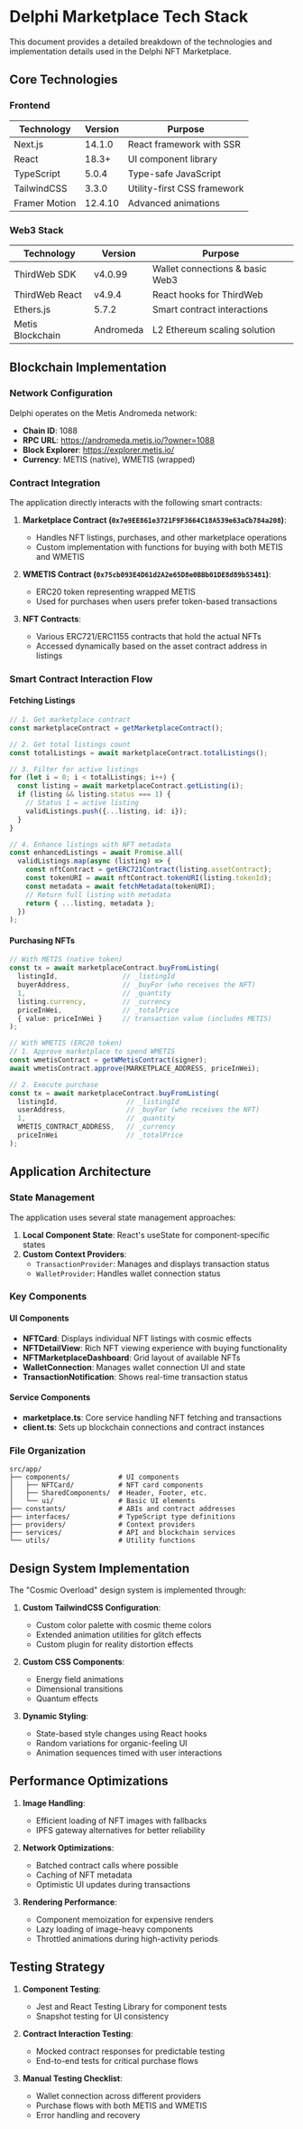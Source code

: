 # Delphi Marketplace Tech Stack

This document provides a detailed breakdown of the technologies and implementation details used in the Delphi NFT Marketplace.

## Core Technologies

### Frontend

| Technology | Version | Purpose |
|------------|---------|---------|
| Next.js | 14.1.0 | React framework with SSR |
| React | 18.3+ | UI component library |
| TypeScript | 5.0.4 | Type-safe JavaScript |
| TailwindCSS | 3.3.0 | Utility-first CSS framework |
| Framer Motion | 12.4.10 | Advanced animations |

### Web3 Stack

| Technology | Version | Purpose |
|------------|---------|---------|
| ThirdWeb SDK | v4.0.99 | Wallet connections & basic Web3 |
| ThirdWeb React | v4.9.4 | React hooks for ThirdWeb |
| Ethers.js | 5.7.2 | Smart contract interactions |
| Metis Blockchain | Andromeda | L2 Ethereum scaling solution |

## Blockchain Implementation

### Network Configuration

Delphi operates on the Metis Andromeda network:

- **Chain ID**: 1088
- **RPC URL**: https://andromeda.metis.io/?owner=1088
- **Block Explorer**: https://explorer.metis.io/
- **Currency**: METIS (native), WMETIS (wrapped)

### Contract Integration

The application directly interacts with the following smart contracts:

1. **Marketplace Contract (`0x7e9EE861e3721F9F3664C18A539e63aCb784a208`)**:
   - Handles NFT listings, purchases, and other marketplace operations
   - Custom implementation with functions for buying with both METIS and WMETIS

2. **WMETIS Contract (`0x75cb093E4D61d2A2e65D8e0BBb01DE8d89b53481`)**:
   - ERC20 token representing wrapped METIS
   - Used for purchases when users prefer token-based transactions

3. **NFT Contracts**:
   - Various ERC721/ERC1155 contracts that hold the actual NFTs
   - Accessed dynamically based on the asset contract address in listings

### Smart Contract Interaction Flow

#### Fetching Listings

```typescript
// 1. Get marketplace contract
const marketplaceContract = getMarketplaceContract();

// 2. Get total listings count
const totalListings = await marketplaceContract.totalListings();

// 3. Filter for active listings
for (let i = 0; i < totalListings; i++) {
  const listing = await marketplaceContract.getListing(i);
  if (listing && listing.status === 1) {
    // Status 1 = active listing
    validListings.push({...listing, id: i});
  }
}

// 4. Enhance listings with NFT metadata
const enhancedListings = await Promise.all(
  validListings.map(async (listing) => {
    const nftContract = getERC721Contract(listing.assetContract);
    const tokenURI = await nftContract.tokenURI(listing.tokenId);
    const metadata = await fetchMetadata(tokenURI);
    // Return full listing with metadata
    return { ...listing, metadata };
  })
);
```

#### Purchasing NFTs

```typescript
// With METIS (native token)
const tx = await marketplaceContract.buyFromListing(
  listingId,                // _listingId
  buyerAddress,             // _buyFor (who receives the NFT)
  1,                        // _quantity
  listing.currency,         // _currency
  priceInWei,               // _totalPrice
  { value: priceInWei }     // transaction value (includes METIS)
);

// With WMETIS (ERC20 token)
// 1. Approve marketplace to spend WMETIS
const wmetisContract = getWMetisContract(signer);
await wmetisContract.approve(MARKETPLACE_ADDRESS, priceInWei);

// 2. Execute purchase
const tx = await marketplaceContract.buyFromListing(
  listingId,                 // _listingId
  userAddress,               // _buyFor (who receives the NFT)
  1,                         // _quantity
  WMETIS_CONTRACT_ADDRESS,   // _currency
  priceInWei                 // _totalPrice
);
```

## Application Architecture

### State Management

The application uses several state management approaches:

1. **Local Component State**: React's useState for component-specific states
2. **Custom Context Providers**:
   - `TransactionProvider`: Manages and displays transaction status
   - `WalletProvider`: Handles wallet connection status

### Key Components

#### UI Components

- **NFTCard**: Displays individual NFT listings with cosmic effects
- **NFTDetailView**: Rich NFT viewing experience with buying functionality
- **NFTMarketplaceDashboard**: Grid layout of available NFTs
- **WalletConnection**: Manages wallet connection UI and state
- **TransactionNotification**: Shows real-time transaction status

#### Service Components

- **marketplace.ts**: Core service handling NFT fetching and transactions
- **client.ts**: Sets up blockchain connections and contract instances

### File Organization

```
src/app/
├── components/            # UI components
│   ├── NFTCard/           # NFT card components
│   ├── SharedComponents/  # Header, Footer, etc.
│   └── ui/                # Basic UI elements
├── constants/             # ABIs and contract addresses
├── interfaces/            # TypeScript type definitions
├── providers/             # Context providers
├── services/              # API and blockchain services
└── utils/                 # Utility functions
```

## Design System Implementation

The "Cosmic Overload" design system is implemented through:

1. **Custom TailwindCSS Configuration**:
   - Custom color palette with cosmic theme colors
   - Extended animation utilities for glitch effects
   - Custom plugin for reality distortion effects

2. **Custom CSS Components**:
   - Energy field animations
   - Dimensional transitions
   - Quantum effects

3. **Dynamic Styling**:
   - State-based style changes using React hooks
   - Random variations for organic-feeling UI
   - Animation sequences timed with user interactions

## Performance Optimizations

1. **Image Handling**:
   - Efficient loading of NFT images with fallbacks
   - IPFS gateway alternatives for better reliability

2. **Network Optimizations**:
   - Batched contract calls where possible
   - Caching of NFT metadata
   - Optimistic UI updates during transactions

3. **Rendering Performance**:
   - Component memoization for expensive renders
   - Lazy loading of image-heavy components
   - Throttled animations during high-activity periods

## Testing Strategy

1. **Component Testing**:
   - Jest and React Testing Library for component tests
   - Snapshot testing for UI consistency

2. **Contract Interaction Testing**:
   - Mocked contract responses for predictable testing
   - End-to-end tests for critical purchase flows

3. **Manual Testing Checklist**:
   - Wallet connection across different providers
   - Purchase flows with both METIS and WMETIS
   - Error handling and recovery 